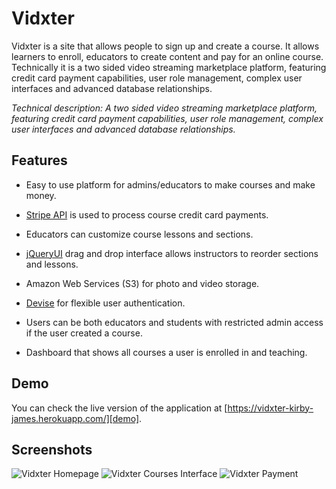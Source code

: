 
# Vidxter

Vidxter is a site that allows people to sign up and create a course. It allows learners to enroll, educators to create content and pay for an online course. Technically it is a two sided video streaming marketplace platform, featuring credit card payment capabilities, user role management, complex user interfaces and advanced database relationships.

*Technical description: A two sided video streaming marketplace platform, featuring credit card payment capabilities, user role management, complex user interfaces and advanced database relationships.*

## Features

* Easy to use platform for admins/educators to make courses and make money.

* [Stripe API](https://stripe.com/docs/api) is used to process course credit card payments.

* Educators can customize course lessons and sections.

* [jQueryUI](https://jqueryui.com/) drag and drop interface allows instructors to reorder sections and lessons.

* Amazon Web Services (S3) for photo and video storage.

* [Devise](https://github.com/plataformatec/devise) for flexible user authentication.

* Users can be both educators and students with restricted  admin access if the user created a course.

* Dashboard that shows all courses a user is enrolled in and teaching.

## Demo
You can check the live version of the application at
[https://vidxter-kirby-james.herokuapp.com/][demo].

[demo]: https://dev-stream-courses.herokuapp.com/

## Screenshots
![Vidxter Homepage](https://raw.githubusercontent.com/kirbygit/vidxter/master/app/assets/images/vidxter-homepage.png "Vidxter Homepage")
![Vidxter Courses Interface](https://raw.githubusercontent.com/kirbygit/vidxter/master/app/assets/images/vidxter-courses.png "Vidxter Courses")
![Vidxter Payment](https://raw.githubusercontent.com/kirbygit/vidxter/master/app/assets/images/vidxter-payment.png "Vidxter w/ Stripe Payment")
